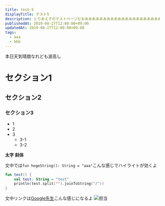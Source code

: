 ```yaml
---
title: test-5
displayTitle: テスト5
description: とりあえずのテストページだおああああああああああああああああああああああああああああああああああああああああああああ
publishedAt: 2019-08-27T12:00:00+09:00
updatedAt: 2019-08-27T12:00:00+09:00
tags:
  - aaa
  - bbb
---
```

本日天気晴朗なれども波高し

# セクション1
## セクション2
### セクション3

- 1
- 2
- 3
  - 3-1
  - 3-2

**太字**
__斜体__

文中では`fun hogeString(): String = "aaa"`こんな感じでハイライトが効くよ

```kotlin:test.kt
fun test() {
    val test: String = "test"
    println(test.split('').joinToString("/"))
}
```

文中リンクは[Google先生](https://google.co.jp)こんな感じになるよ
![担当](https://millionlive.info/?plugin=attach&refer=%E7%9C%9F%E5%A3%81%E7%91%9E%E5%B8%8C&openfile=%E7%91%9E%E5%B8%8C.png)
